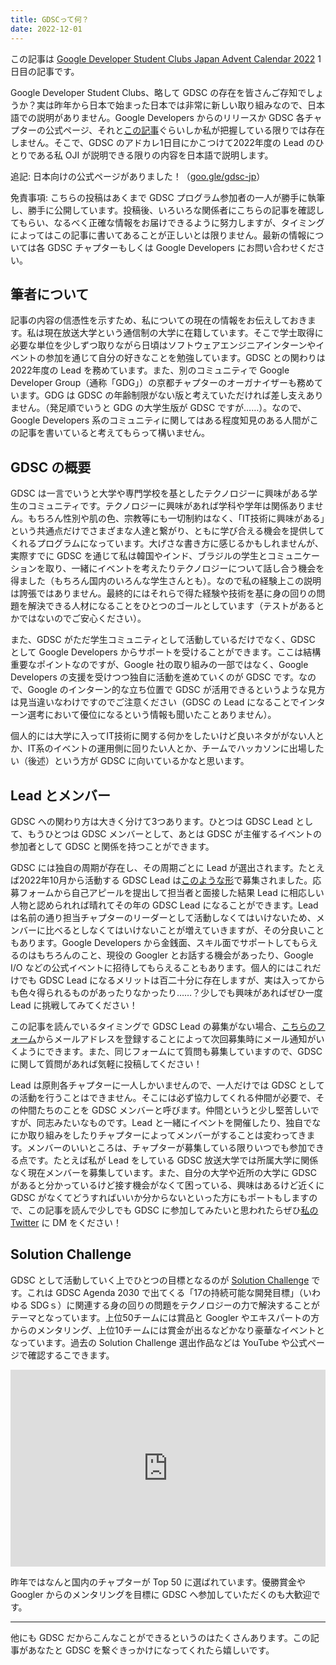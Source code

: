 ```yaml
---
title: GDSCって何？
date: 2022-12-01
---
```


この記事は [Google Developer Student Clubs Japan Advent Calendar 2022](https://qiita.com/advent-calendar/2022/gdsc-jp) 1日目の記事です。

Google Developer Student Clubs、略して GDSC の存在を皆さんご存知でしょうか？実は昨年から日本で始まった日本では非常に新しい取り組みなので、日本語での説明がありません。Google Developers からのリリースか GDSC 各チャプターの公式ページ、それと[この記事](https://1e100.4watcher365.dev/google-cloud/other-googles/google-developer-student-clubs/)ぐらいしか私が把握している限りでは存在しません。そこで、GDSC のアドカレ1日目にかこつけて2022年度の Lead のひとりである私 OJI が説明できる限りの内容を日本語で説明します。

追記: 日本向けの公式ページがありました！（[goo.gle/gdsc-jp](https://goo.gle/gdsc-jp)）

免責事項: こちらの投稿はあくまで GDSC プログラム参加者の一人が勝手に執筆し、勝手に公開しています。投稿後、いろいろな関係者にこちらの記事を確認してもらい、なるべく正確な情報をお届けできるように努力しますが、タイミングによってはこの記事に書いてあることが正しいとは限りません。最新の情報については各 GDSC チャプターもしくは Google Developers にお問い合わせください。

## 筆者について

記事の内容の信憑性を示すため、私についての現在の情報をお伝えしておきます。私は現在放送大学という通信制の大学に在籍しています。そこで学士取得に必要な単位を少しずつ取りながら日頃はソフトウェアエンジニアインターンやイベントの参加を通じて自分の好きなことを勉強しています。GDSC との関わりは2022年度の Lead を務めています。また、別のコミュニティで Google Developer Group（通称「GDG」）の京都チャプターのオーガナイザーも務めています。GDG は GDSC の年齢制限がない版と考えていただければ差し支えありません。（発足順でいうと GDG の大学生版が GDSC ですが……）。なので、Google Developers 系のコミュニティに関してはある程度知見のある人間がこの記事を書いていると考えてもらって構いません。

## GDSC の概要

GDSC は一言でいうと大学や専門学校を基としたテクノロジーに興味がある学生のコミュニティです。テクノロジーに興味があれば学科や学年は関係ありません。もちろん性別や肌の色、宗教等にも一切制約はなく、「IT技術に興味がある」という共通点だけでさまざまな人達と繋がり、ともに学び合える機会を提供してくれるプログラムになっています。大げさな書き方に感じるかもしれませんが、実際すでに GDSC を通じて私は韓国やインド、ブラジルの学生とコミュニケーションを取り、一緒にイベントを考えたりテクノロジーについて話し合う機会を得ました（もちろん国内のいろんな学生さんとも）。なので私の経験上この説明は誇張ではありません。最終的にはそれらで得た経験や技術を基に身の回りの問題を解決できる人材になることをひとつのゴールとしています（テストがあるとかではないのでご安心ください）。

また、GDSC がただ学生コミュニティとして活動しているだけでなく、GDSC として Google Developers からサポートを受けることができます。ここは結構重要なポイントなのですが、Google 社の取り組みの一部ではなく、Google Developers の支援を受けつつ独自に活動を進めていくのが GDSC です。なので、Google のインターン的な立ち位置で GDSC が活用できるというような見方は見当違いなわけですのでご注意ください（GDSC の Lead になることでインターン選考において優位になるという情報も聞いたことありません）。

個人的には大学に入ってIT技術に関する何かをしたいけど良いネタががない人とか、IT系のイベントの運用側に回りたい人とか、チームでハッカソンに出場したい（後述）という方が GDSC に向いているかなと思います。

## Lead とメンバー

GDSC への関わり方は大きく分けて3つあります。ひとつは GDSC Lead として、もうひとつは GDSC メンバーとして、あとは GDSC が主催するイベントの参加者として GDSC と関係を持つことができます。

GDSC には独自の周期が存在し、その周期ごとに Lead が選出されます。たとえば2022年10月から活動する GDSC Lead は[このような形](https://developers-jp.googleblog.com/2022/04/gdsc-leads-22-23.html)で募集されました。応募フォームから自己アピールを提出して担当者と面接した結果 Lead に相応しい人物と認められれば晴れてその年の GDSC Lead になることができます。Lead は名前の通り担当チャプターのリーダーとして活動しなくてはいけないため、メンバーに比べるとしなくてはいけないことが増えていきますが、その分良いこともあります。Google Developers から金銭面、スキル面でサポートしてもらえるのはもちろんのこと、現役の Googler とお話する機会があったり、Google I/O などの公式イベントに招待してもらえることもあります。個人的にはこれだけでも GDSC Lead になるメリットは百二十分に存在しますが、実は入ってからも色々得られるものがあったりなかったり……？少しでも興味があればぜひ一度 Lead に挑戦してみてください！

この記事を読んでいるタイミングで GDSC Lead の募集がない場合、[こちらのフォーム](https://docs.google.com/forms/d/e/1FAIpQLScEoTS1okr85HUBKIS8dB9uHOv-GZWy_E2hGST-RXhKLvqEQA/viewform)からメールアドレスを登録することによって次回募集時にメール通知がいくようにできます。また、同じフォームにて質問も募集していますので、GDSC に関して質問があれば気軽に投稿してください！

Lead は原則各チャプターに一人しかいませんので、一人だけでは GDSC としての活動を行うことはできません。そこには必ず協力してくれる仲間が必要で、その仲間たちのことを GDSC メンバーと呼びます。仲間というと少し堅苦しいですが、同志みたいなものです。Lead と一緒にイベントを開催したり、独自でなにか取り組みをしたりチャプターによってメンバーがすることは変わってきます。メンバーのいいところは、チャプターが募集している限りいつでも参加できる点です。たとえば私が Lead をしている GDSC 放送大学では所属大学に関係なく現在メンバーを募集しています。また、自分の大学や近所の大学に GDSC があると分かっているけど接す機会がなくて困っている、興味はあるけど近くに GDSC がなくてどうすればいいか分からないといった方にもポートもしますので、この記事を読んで少しでも GDSC に参加してみたいと思われたらぜひ[私の Twitter](https://twitter.com/oldbigbuddha) に DM をください！

## Solution Challenge

GDSC として活動していく上でひとつの目標となるのが [Solution Challenge](https://developers.google.com/community/gdsc-solution-challenge) です。これは GDSC Agenda 2030 で出てくる「17の持続可能な開発目標」（いわゆる SDGｓ）に関連する身の回りの問題をテクノロジーの力で解決することがテーマとなっています。上位50チームには賞品と Googler やエキスパートの方からのメンタリング、上位10チームには賞金が出るなどかなり豪華なイベントとなっています。過去の Solution Challenge 選出作品などは YouTube や公式ページで確認するこできます。

<iframe width="100%" height="315" src="https://www.youtube.com/embed/PHpveYiS0OQ" title="YouTube video player" frameborder="0" allow="accelerometer; autoplay; clipboard-write; encrypted-media; gyroscope; picture-in-picture" allowfullscreen></iframe>

昨年ではなんと国内のチャプターが Top 50 に選ばれています。優勝賞金や Googler からのメンタリングを目標に GDSC へ参加していただくのも大歓迎です。

---

他にも GDSC だからこんなことができるというのはたくさんあります。この記事があなたと GDSC を繋ぐきっかけになってくれたら嬉しいです。
